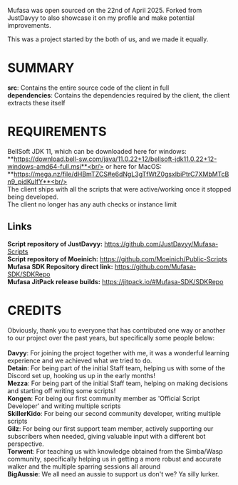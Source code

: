 Mufasa was open sourced on the 22nd of April 2025. Forked from JustDavyy to also showcase it on my profile and make potential improvements.

This was a project started by the both of us, and we made it equally. 

# SUMMARY

**src**: Contains the entire source code of the client in full<br/>
**dependencies**: Contains the dependencies required by the client, the client extracts these itself<br/>
# REQUIREMENTS<br/>
BellSoft JDK 11, which can be downloaded here for windows: **https://download.bell-sw.com/java/11.0.22+12/bellsoft-jdk11.0.22+12-windows-amd64-full.msi**<br/>
or here for MacOS: **https://mega.nz/file/dHBmTZCS#e6dNgL3gTfWtZ0gsxlbiPtrC7XMbMTcBn9_pidKuIfY**<br/>
<br/>
The client ships with all the scripts that were active/working once it stopped being developed.<br/>
The client no longer has any auth checks or instance limit<br/>
## Links
**Script repository of JustDavyy:** https://github.com/JustDavyy/Mufasa-Scripts<br/>
**Script repository of Moeinich:** https://github.com/Moeinich/Public-Scripts<br/>
**Mufasa SDK Repository direct link:** https://github.com/Mufasa-SDK/SDKRepo<br/>
**Mufasa JitPack release builds:** https://jitpack.io/#Mufasa-SDK/SDKRepo<br/>

# CREDITS
Obviously, thank you to everyone that has contributed one way or another to our project over the past years, but specifically some people below:<br/><br/>
**Davyy**: For joining the project together with me, it was a wonderful learning experience and we achieved what we tried to do. <br/>
**Detain**: For being part of the initial Staff team, helping us with some of the Discord set up, hooking us up in the early months! <br/>
**Mezza**: For being part of the initial Staff team, helping on making decisions and starting off writing some scripts!<br/>
**Kongen**: For being our first community member as 'Official Script Developer' and writing multiple scripts<br/>
**SkillerKido**: For being our second community developer, writing multiple scripts<br/>
**Gilz**: For being our first support team member, actively supporting our subscribers when needed, giving valuable input with a different bot perspective.<br/>
**Torwent**: For teaching us with knowledge obtained from the Simba/Wasp community, specifically helping us in getting a more robust and accurate walker and the multiple sparring sessions all around<br/>
**BigAussie**: We all need an aussie to support us don't we? Ya silly lurker.<br/>

